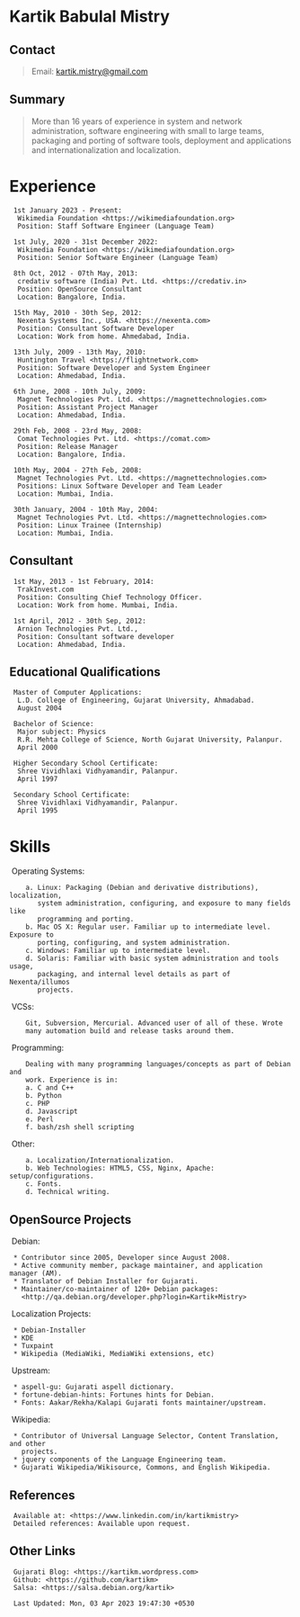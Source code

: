 Kartik Babulal Mistry
=====================

Contact
-------
> Email: kartik.mistry@gmail.com

Summary
-------
> More than 16 years of experience in system and network administration,
> software engineering with small to large teams, packaging and porting of
> software tools, deployment and applications and internationalization and
> localization.

Experience
==========
```
 1st January 2023 - Present:
  Wikimedia Foundation <https://wikimediafoundation.org>
  Position: Staff Software Engineer (Language Team)

 1st July, 2020 - 31st December 2022:
  Wikimedia Foundation <https://wikimediafoundation.org>
  Position: Senior Software Engineer (Language Team)

 8th Oct, 2012 - 07th May, 2013:
  credativ software (India) Pvt. Ltd. <https://credativ.in>
  Position: OpenSource Consultant
  Location: Bangalore, India.

 15th May, 2010 - 30th Sep, 2012:
  Nexenta Systems Inc., USA. <https://nexenta.com>
  Position: Consultant Software Developer
  Location: Work from home. Ahmedabad, India.

 13th July, 2009 - 13th May, 2010:
  Huntington Travel <https://flightnetwork.com>
  Position: Software Developer and System Engineer
  Location: Ahmedabad, India.

 6th June, 2008 - 10th July, 2009:
  Magnet Technologies Pvt. Ltd. <https://magnettechnologies.com>
  Position: Assistant Project Manager
  Location: Ahmedabad, India.

 29th Feb, 2008 - 23rd May, 2008:
  Comat Technologies Pvt. Ltd. <https://comat.com>
  Position: Release Manager
  Location: Bangalore, India.

 10th May, 2004 - 27th Feb, 2008:
  Magnet Technologies Pvt. Ltd. <https://magnettechnologies.com>
  Positions: Linux Software Developer and Team Leader
  Location: Mumbai, India.

 30th January, 2004 - 10th May, 2004:
  Magnet Technologies Pvt. Ltd. <https://magnettechnologies.com>
  Position: Linux Trainee (Internship)
  Location: Mumbai, India.
```

Consultant
----------
```
 1st May, 2013 - 1st February, 2014:
  TrakInvest.com
  Position: Consulting Chief Technology Officer.
  Location: Work from home. Mumbai, India.

 1st April, 2012 - 30th Sep, 2012:
  Arnion Technologies Pvt. Ltd.,
  Position: Consultant software developer
  Location: Ahmedabad, India.
```

Educational Qualifications
--------------------------
```
 Master of Computer Applications:
  L.D. College of Engineering, Gujarat University, Ahmadabad.
  August 2004

 Bachelor of Science:
  Major subject: Physics
  R.R. Mehta College of Science, North Gujarat University, Palanpur.
  April 2000

 Higher Secondary School Certificate:
  Shree Vividhlaxi Vidhyamandir, Palanpur.
  April 1997

 Secondary School Certificate:
  Shree Vividhlaxi Vidhyamandir, Palanpur.
  April 1995
```

Skills
======
 Operating Systems:
```
    a. Linux: Packaging (Debian and derivative distributions), localization,
       system administration, configuring, and exposure to many fields like
       programming and porting.
    b. Mac OS X: Regular user. Familiar up to intermediate level. Exposure to
       porting, configuring, and system administration.
    c. Windows: Familiar up to intermediate level.
    d. Solaris: Familiar with basic system administration and tools usage,
       packaging, and internal level details as part of Nexenta/illumos
       projects.
```
 VCSs:
```
    Git, Subversion, Mercurial. Advanced user of all of these. Wrote
    many automation build and release tasks around them.
```
 Programming:
```
    Dealing with many programming languages/concepts as part of Debian and
    work. Experience is in:
    a. C and C++
    b. Python
    c. PHP
    d. Javascript
    e. Perl
    f. bash/zsh shell scripting
```
 Other:
```
    a. Localization/Internationalization.
    b. Web Technologies: HTML5, CSS, Nginx, Apache: setup/configurations.
    c. Fonts.
    d. Technical writing.
```

OpenSource Projects
-------------------
 Debian:
```
 * Contributor since 2005, Developer since August 2008.
 * Active community member, package maintainer, and application manager (AM).
 * Translator of Debian Installer for Gujarati.
 * Maintainer/co-maintainer of 120+ Debian packages:
   <http://qa.debian.org/developer.php?login=Kartik+Mistry>
```

 Localization Projects:
```
 * Debian-Installer
 * KDE
 * Tuxpaint
 * Wikipedia (MediaWiki, MediaWiki extensions, etc)
```

 Upstream:
```
 * aspell-gu: Gujarati aspell dictionary.
 * fortune-debian-hints: Fortunes hints for Debian.
 * Fonts: Aakar/Rekha/Kalapi Gujarati fonts maintainer/upstream.
```

 Wikipedia:
```
 * Contributor of Universal Language Selector, Content Translation, and other
   projects.
 * jquery components of the Language Engineering team.
 * Gujarati Wikipedia/Wikisource, Commons, and English Wikipedia.
```

References
----------
```
 Available at: <https://www.linkedin.com/in/kartikmistry>
 Detailed references: Available upon request.
```

Other Links
-----------
```
 Gujarati Blog: <https://kartikm.wordpress.com>
 Github: <https://github.com/kartikm>
 Salsa: <https://salsa.debian.org/kartik>
```

```
 Last Updated: Mon, 03 Apr 2023 19:47:30 +0530
```
